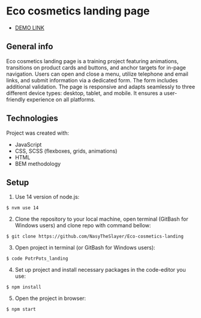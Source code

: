 # Eco cosmetics landing page

- [DEMO LINK](https://nasytheslayer.github.io/PotrPots_landing/)

## General info
Eco cosmetics landing page is a training project featuring animations, transitions on product cards and buttons, and anchor targets for in-page navigation. Users can open and close a menu, utilize telephone and email links, and submit information via a dedicated form. The form includes additional validation. The page is responsive and adapts seamlessly to three different device types: desktop, tablet, and mobile. It ensures a user-friendly experience on all platforms.

## Technologies
Project was created with:
* JavaScript
* CSS, SCSS (flexboxes, grids, animations)
* HTML
* BEM methodology

## Setup
1. Use 14 version of node.js:
```
$ nvm use 14
```

2. Clone the repository to your local machine, open terminal (GitBash for Windows users) and clone repo with command bellow:
```
$ git clone https://github.com/NasyTheSlayer/Eco-cosmetics-landing
```

3. Open project in terminal (or GitBash for Windows users):
```
$ code PotrPots_landing
```

4. Set up project and install necessary packages in the code-editor you use:
```
$ npm install
```

5. Open the project in browser:
```
$ npm start
```
